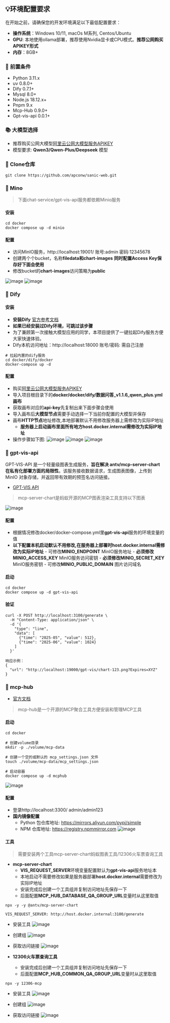 ## 💡环境配置要求

在开始之前，请确保您的开发环境满足以下最低配置要求：

- **操作系统**：Windows 10/11, macOs M系列, Centos/Ubuntu
- **GPU**: 本地使用ollama部署，推荐使用Nvidia显卡或CPU模式。**推荐公网购买APIKEY形式**
- **内存**：8GB+

### 🔧 **前置条件**
* Python 3.11.x
* uv 0.8.0+
* Dify 0.7.1+
* Mysql 8.0+
* Node.js 18.12.x+
* Pnpm 9.x
* Mcp-Hub 0.9.0+
* Gpt-vis-api 0.0.1+

### 📚 **大模型选择**
- 推荐购买公网大模型[阿里云公网大模型服务APIKEY](http://aliyun.com/product/bailian)
- 模型要求: **Qwen3/Qwen-Plus/Deepseek** 模型


### 🧩 **Clone仓库**
```angular2html
git clone https://github.com/apconw/sanic-web.git
```

### 🌲 Mino
> 下面chat-service/gpt-vis-api服务都依赖Minio服务
#### 安装
```angular2html
cd docker
docker compose up -d minio
```

#### 配置
 - 访问MinIO服务，http://localhost:19001/ 账号:admin 密码:12345678
 - 创建两个个bucket，名称**filedata和chart-images** **同时配置Access Key保存好下面会使用**
 - 修改bucket的**chart-images**访问策略为**public**

 ![image](images/minio.png)
 ![image](images/minio-b.png)


### 🌳 **Dify**

#### 安装
- **安装Dify** [官方参考文档](https://docs.dify.ai/zh-hans)
- **如果已经安装过Dify环境，可跳过该步骤**
- 为了兼顾第一次接触大模型应用的同学，本项目提供了一键拉起Dify服务方便大家快速体验。
- Dify本机访问地址：http://localhost:18000 账号/密码: 需自己注册
```angular2html
# 拉起内置的dify服务
cd docker/dify/docker
docker-compose up -d
```
#### 配置
 - 购买[阿里云公网大模型服务APIKEY](http://aliyun.com/product/bailian)
 - 导入项目根目录下的**docker/docker/dify/数据问答_v1.1.6_qwen_plus.yml画布** 
 - 获取画布对应的**api-key**先复制出来下面步骤会使用
 - 导入画布后**大模型节点**需要手动选择一下当前你配置的大模型并保存
 - 画布**HTTP节点**地址修改,本地部署默认不用修改服务器上需修改为实际IP地址
    - **服务器上启动画布里面所有地方host.docker.internal需修改为实际IP地址**
 - 操作步骤如下图:
 ![image](images/llm-setting.png)
 ![image](images/import-convas.png)
 ![image](images/convas-api-key.png)


### 🌴 gpt-vis-api
  GPT-VIS-API 是一个轻量级图表生成服务，**旨在解决 antv/mcp-server-chart 在私有化部署方面的局限性**。该服务接收数据请求，生成图表图像，上传到 MinIO 对象存储，并返回带有效期的预签名访问链接。
- [GPT-VIS API](https://github.com/apconw/gpt-vis-api)

> mcp-server-chart是蚂蚁开源的MCP图表渲染工具支持以下图表

![image](images/antv-chart.png)

#### 配置
- 根据情况修改docker/docker-compose.yml里**gpt-vis-api**服务的环境变量的值
- **以下配置本机启动默认不用修改,在服务器上部署时host.docker.internal需修改为实际IP地址**
      - 可修改**MINIO_ENDPOINT** MinIO服务地址
      - **必须修改MINIO_ACCESS_KEY** MinIO服务访问密钥
      - **必须修改MINIO_SECRET_KEY** MinIO服务密钥
      - 可修改**MINIO_PUBLIC_DOMAIN** 图片访问域名

#### 启动
```angular2html
cd docker
docker compose up -d gpt-vis-api
```

#### 验证
```shell
curl -X POST http://localhost:3100/generate \
  -H "Content-Type: application/json" \
  -d '{
    "type": "line",
    "data": [
      {"time": "2025-05", "value": 512},
      {"time": "2025-06", "value": 1024}
    ]
  }'

响应示例：
{
  "url": "http://localhost:19000/gpt-vis/chart-123.png?Expires=XYZ"
}
```



### 🌵 mcp-hub
- [官方文档](https://github.com/samanhappy/mcphub)
> mcp-hub是一个开源的MCP聚合工具方便安装和管理MCP工具

#### 启动
```angular2html
cd docker

# 创建volume目录
mkdir -p ./volume/mcp-data

# 创建一个空的或默认的 mcp_settings.json 文件
touch ./volume/mcp-data/mcp_settings.json

# 启动容器
docker compose up -d mcphub
```
![image](images/mcp-hub-01.png)

#### 配置
- 登录http://localhost:3300/ admin/admin123
- **国内镜像配置**
    - Python 包仓库地址: https://mirrors.aliyun.com/pypi/simple
    - NPM 仓库地址: https://registry.npmmirror.com
![image](images/mcp-hub-02.png)

#### 工具
> 需要安装两个工具mcp-server-chart蚂蚁图表工具/12306火车票查询工具

- **mcp-server-chart**
    - **VIS_REQUEST_SERVER**环境变量配置默认为**gpt-vis-api**服务地址本
    - 本地启动不需要修改如果是服务器部署**host.docker.internal**需要修改为实际IP地址
    - 安装完成后创建一个工具组并复制访问地址先保存一下
    - 后面配置**MCP_HUB_DATABASE_QA_GROUP_URL**变量时从这里取值
```angular2html
npx -y -y @antv/mcp-server-chart

VIS_REQUEST_SERVER: http://host.docker.internal:3100/generate
```
- 安装工具
![image](images/antv-mcp.png)

- 创建组
![image](images/antv-group.png)

- 获取访问链接
![image](images/antv-group-url.png)


- **12306火车票查询工具**
    - 安装完成后创建一个工具组并复制访问地址先保存一下
    - 后面配置**MCP_HUB_COMMON_QA_GROUP_URL**变量时从这里取值
```angular2html
npx -y 12306-mcp
```
- 安装工具
![image](images/12306.png)

- 创建组
![image](images/12306-group.png)

- 获取访问链接
![image](images/12306-group-url.png)